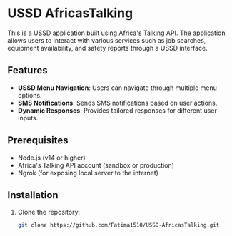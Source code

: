 # USSD AfricasTalking

This is a USSD application built using [Africa's Talking](https://africastalking.com/) API. The application allows users to interact with various services such as job searches, equipment availability, and safety reports through a USSD interface.

## Features
- **USSD Menu Navigation**: Users can navigate through multiple menu options.
- **SMS Notifications**: Sends SMS notifications based on user actions.
- **Dynamic Responses**: Provides tailored responses for different user inputs.

## Prerequisites
- Node.js (v14 or higher)
- Africa's Talking API account (sandbox or production)
- Ngrok (for exposing local server to the internet)

## Installation
1. Clone the repository:
   ```bash
   git clone https://github.com/Fatima1510/USSD-AfricasTalking.git
